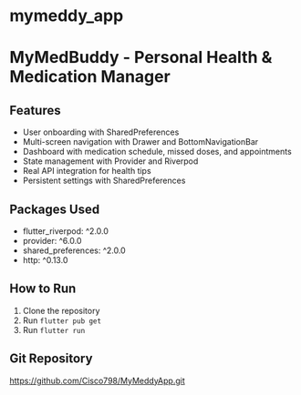# mymeddy_app
# MyMedBuddy - Personal Health & Medication Manager

## Features
- User onboarding with SharedPreferences
- Multi-screen navigation with Drawer and BottomNavigationBar
- Dashboard with medication schedule, missed doses, and appointments
- State management with Provider and Riverpod
- Real API integration for health tips
- Persistent settings with SharedPreferences

## Packages Used
- flutter_riverpod: ^2.0.0
- provider: ^6.0.0
- shared_preferences: ^2.0.0
- http: ^0.13.0

## How to Run
1. Clone the repository
2. Run `flutter pub get`
3. Run `flutter run`

## Git Repository
https://github.com/Cisco798/MyMeddyApp.git
